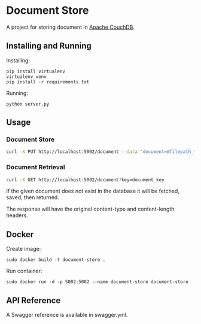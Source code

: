 # Document Store

A project for storing document in [Apache CouchDB](https://couchdb.apache.org/).

## Installing and Running

Installing:
```
pip install virtualenv
virtualenv venv
pip install -r requirements.txt
```

Running:
```
python server.py
```

## Usage

### Document Store

```bash
curl -X PUT http://localhost:5002/document --data "document=@filepath_to_store" -H 'key: document_key' -v
```

### Document Retrieval

```bash
curl -X GET http://localhost:5002/document?key=document_key
```

If the given document does not exist in the database it will be fetched, saved, then returned.

The response will have the original content-type and content-length headers.

## Docker

Create image:
```
sudo docker build -t document-store .
```

Run container:
```
sudo docker run -d -p 5002:5002 --name document-store document-store
```

## API Reference

A Swagger reference is available in swagger.yml.
